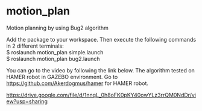 # motion_plan
Motion planning by using Bug2 algorithm

Add the package to your workspace. Then execute the following commands in 2 different terminals:         
$ roslaunch motion_plan simple.launch       
$ roslaunch motion_plan bug2.launch

You can go to the video by following the link below. The algorithm tested on HAMER robot in GAZEBO environment. Go to 
https://github.com/Akerdogmus/hamer for HAMER robot.

https://drive.google.com/file/d/1nnqL_0h8oFK0pKY40owYLz3rrQM0NdDr/view?usp=sharing



